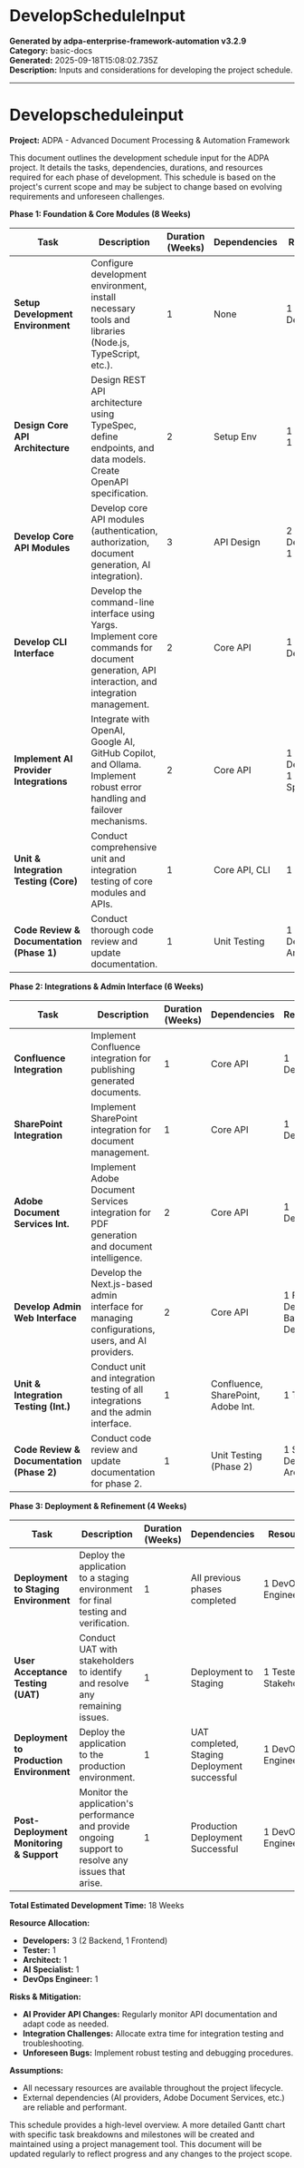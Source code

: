 # DevelopScheduleInput

**Generated by adpa-enterprise-framework-automation v3.2.9**  
**Category:** basic-docs  
**Generated:** 2025-09-18T15:08:02.735Z  
**Description:** Inputs and considerations for developing the project schedule.

---

# Developscheduleinput

**Project:** ADPA - Advanced Document Processing & Automation Framework

This document outlines the development schedule input for the ADPA project.  It details the tasks, dependencies, durations, and resources required for each phase of development.  This schedule is based on the project's current scope and may be subject to change based on evolving requirements and unforeseen challenges.

**Phase 1:  Foundation & Core Modules (8 Weeks)**

| Task                                      | Description                                                                                                                                                                | Duration (Weeks) | Dependencies | Resources            | Status      | Notes                                                                                                 |
|-------------------------------------------|-----------------------------------------------------------------------------------------------------------------------------------------------------------------------------|-----------------|---------------|-----------------------|-------------|---------------------------------------------------------------------------------------------------------|
| **Setup Development Environment**         | Configure development environment, install necessary tools and libraries (Node.js, TypeScript, etc.).                                                                                | 1                | None          | 1 Developer           | Complete     |                                                                                                        |
| **Design Core API Architecture**          | Design REST API architecture using TypeSpec, define endpoints, and data models.  Create OpenAPI specification.                                                                     | 2                | Setup Env      | 1 Architect, 1 Dev    | Complete     | TypeSpec documentation will be used to generate server-side code for the API.                            |
| **Develop Core API Modules**              | Develop core API modules (authentication, authorization, document generation, AI integration).                                                                                   | 3                | API Design      | 2 Developers, 1 Tester | In Progress  | Unit and integration tests will be run continuously.                                                |
| **Develop CLI Interface**                 | Develop the command-line interface using Yargs.  Implement core commands for document generation, API interaction, and integration management.                                      | 2                | Core API        | 1 Developer           | In Progress  |                                                                                                        |
| **Implement AI Provider Integrations**    | Integrate with OpenAI, Google AI, GitHub Copilot, and Ollama.  Implement robust error handling and failover mechanisms.                                                        | 2                | Core API        | 1 Developer, 1 AI Specialist | In Progress  | Thorough testing required to ensure reliability and performance across different AI providers.       |
| **Unit & Integration Testing (Core)**    | Conduct comprehensive unit and integration testing of core modules and APIs.                                                                                                     | 1                | Core API, CLI   | 1 Tester             | In Progress  | High test coverage (90%+ code coverage) is required.                                             |
| **Code Review & Documentation (Phase 1)** | Conduct thorough code review and update documentation.                                                                                                                            | 1                | Unit Testing     | 1 Senior Dev, 1 Architect | To Do       |                                                                                                        |


**Phase 2:  Integrations & Admin Interface (6 Weeks)**

| Task                               | Description                                                                                                                           | Duration (Weeks) | Dependencies                     | Resources            | Status      | Notes                                                                                             |
|------------------------------------|---------------------------------------------------------------------------------------------------------------------------------------|-----------------|------------------------------------|-----------------------|-------------|---------------------------------------------------------------------------------------------------|
| **Confluence Integration**       | Implement Confluence integration for publishing generated documents.                                                                | 1                | Core API                         | 1 Developer           | To Do       |                                                                                                 |
| **SharePoint Integration**        | Implement SharePoint integration for document management.                                                                             | 1                | Core API                         | 1 Developer           | To Do       |                                                                                                 |
| **Adobe Document Services Int.**   | Implement Adobe Document Services integration for PDF generation and document intelligence.                                                | 2                | Core API                         | 1 Developer           | To Do       |                                                                                                 |
| **Develop Admin Web Interface**    | Develop the Next.js-based admin interface for managing configurations, users, and AI providers.                                          | 2                | Core API                         | 1 Frontend Dev, 1 Backend Dev | To Do       |                                                                                                 |
| **Unit & Integration Testing (Int.)** | Conduct unit and integration testing of all integrations and the admin interface.                                                          | 1                | Confluence, SharePoint, Adobe Int. | 1 Tester             | To Do       |                                                                                                 |
| **Code Review & Documentation (Phase 2)** | Conduct code review and update documentation for phase 2.                                                                             | 1                | Unit Testing (Phase 2)            | 1 Senior Dev, 1 Architect | To Do       |                                                                                                 |


**Phase 3:  Deployment & Refinement (4 Weeks)**

| Task                                   | Description                                                                                                                               | Duration (Weeks) | Dependencies                               | Resources       | Status      | Notes                                                                         |
|----------------------------------------|-------------------------------------------------------------------------------------------------------------------------------------------|-----------------|---------------------------------------------|-------------------|-------------|------------------------------------------------------------------------------|
| **Deployment to Staging Environment** | Deploy the application to a staging environment for final testing and verification.                                                             | 1                | All previous phases completed             | 1 DevOps Engineer | To Do       |                                                                              |
| **User Acceptance Testing (UAT)**      | Conduct UAT with stakeholders to identify and resolve any remaining issues.                                                                    | 1                | Deployment to Staging                     | 1 Tester, Stakeholders | To Do       |                                                                              |
| **Deployment to Production Environment** | Deploy the application to the production environment.                                                                                       | 1                | UAT completed, Staging Deployment successful | 1 DevOps Engineer | To Do       |                                                                              |
| **Post-Deployment Monitoring & Support** | Monitor the application's performance and provide ongoing support to resolve any issues that arise.                                                 | 1                | Production Deployment Successful           | 1 DevOps Engineer | To Do       | Continuous monitoring and maintenance plan will be created and implemented. |


**Total Estimated Development Time:** 18 Weeks

**Resource Allocation:**

* **Developers:** 3 (2 Backend, 1 Frontend)
* **Tester:** 1
* **Architect:** 1
* **AI Specialist:** 1
* **DevOps Engineer:** 1

**Risks & Mitigation:**

* **AI Provider API Changes:**  Regularly monitor API documentation and adapt code as needed.
* **Integration Challenges:** Allocate extra time for integration testing and troubleshooting.
* **Unforeseen Bugs:**  Implement robust testing and debugging procedures.


**Assumptions:**

* All necessary resources are available throughout the project lifecycle.
* External dependencies (AI providers, Adobe Document Services, etc.) are reliable and performant.


This schedule provides a high-level overview. A more detailed Gantt chart with specific task breakdowns and milestones will be created and maintained using a project management tool.  This document will be updated regularly to reflect progress and any changes to the project scope.
